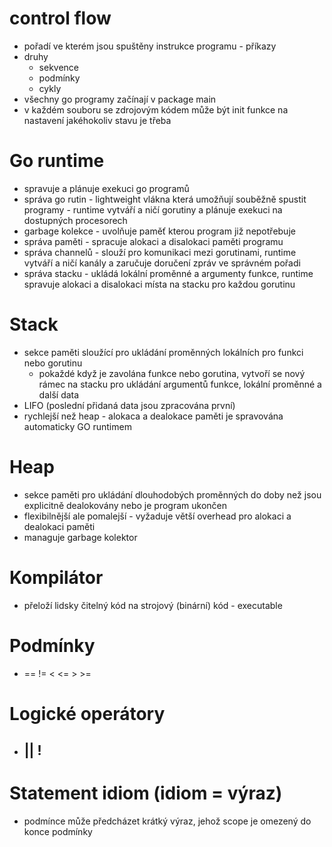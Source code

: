 # control flow
- pořadí ve kterém jsou spuštěny instrukce programu - příkazy
- druhy
  - sekvence
  - podmínky
  - cykly
- všechny go programy začínají v package main 
- v každém souboru se zdrojovým kódem může být init funkce na nastavení jakéhokoliv stavu je třeba

# Go runtime
- spravuje a plánuje exekuci go programů
- správa go rutin - lightweight vlákna která umožňují souběžně spustit programy - runtime vytváří a ničí gorutiny a plánuje exekuci na dostupných procesorech
- garbage kolekce - uvolňuje paměť kterou program již nepotřebuje
- správa paměti - spracuje alokaci a disalokaci paměti programu
- správa channelů - slouží pro komunikaci mezi gorutinami, runtime vytváří a ničí kanály a zaručuje doručení zpráv ve správném pořadi
- správa stacku - ukládá lokální proměnné a argumenty funkce, runtime spravuje alokaci a disalokaci místa na stacku pro každou gorutinu

# Stack
- sekce paměti sloužící pro ukládání proměnných lokálních pro funkci nebo gorutinu
  - pokaždé když je zavolána funkce nebo gorutina, vytvoří se nový rámec na stacku pro ukládání argumentů funkce, lokální proměnné a další data
- LIFO (poslední přidaná data jsou zpracována první)
- rychlejší než heap - alokaca a dealokace paměti je spravována automaticky GO runtimem

# Heap
- sekce paměti pro ukládání dlouhodobých proměnných do doby než jsou explicitně dealokovány nebo je program ukončen
- flexibilnější ale pomalejší - vyžaduje větší overhead pro alokaci a dealokaci paměti
- managuje garbage kolektor 

# Kompilátor
- přeloží lidsky čitelný kód na strojový (binární) kód - executable

# Podmínky
- == != < <= > >=

# Logické operátory
- ## || !

# Statement idiom (idiom = výraz)
- podmínce může předcházet krátký výraz, jehož scope je omezený do konce podmínky

